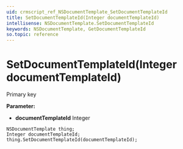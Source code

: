 ```yaml
---
uid: crmscript_ref_NSDocumentTemplate_SetDocumentTemplateId
title: SetDocumentTemplateId(Integer documentTemplateId)
intellisense: NSDocumentTemplate.SetDocumentTemplateId
keywords: NSDocumentTemplate, GetDocumentTemplateId
so.topic: reference
---
```


# SetDocumentTemplateId(Integer documentTemplateId)

Primary key

**Parameter:** 
 - **documentTemplateId** Integer

```crmscript
NSDocumentTemplate thing;
Integer documentTemplateId;
thing.SetDocumentTemplateId(documentTemplateId);
```

